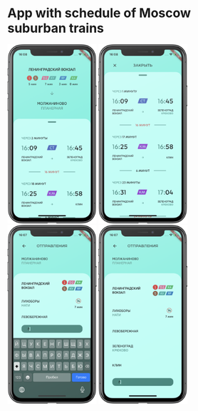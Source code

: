 # App with schedule of Moscow suburban trains

<img src="examples/main.png" width="200"> <img src="examples/schedule.png" width="200">
<img src="examples/station_select_1.png" width="200"> <img src="examples/station_select_2.png" width="200">
